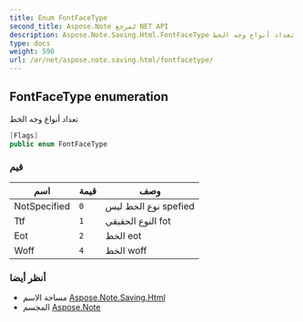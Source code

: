 ```yaml
---
title: Enum FontFaceType
second_title: Aspose.Note لمرجع NET API
description: Aspose.Note.Saving.Html.FontFaceType تعداد. تعداد أنواع وجه الخط
type: docs
weight: 590
url: /ar/net/aspose.note.saving.html/fontfacetype/
---
```

## FontFaceType enumeration

تعداد أنواع وجه الخط

```csharp
[Flags]
public enum FontFaceType
```

### قيم

| اسم | قيمة | وصف |
| --- | --- | --- |
| NotSpecified | `0` | نوع الخط ليس spefied |
| Ttf | `1` | النوع الحقيقي fot |
| Eot | `2` | الخط eot |
| Woff | `4` | الخط woff |

### أنظر أيضا

* مساحة الاسم [Aspose.Note.Saving.Html](../../aspose.note.saving.html/)
* المجسم [Aspose.Note](../../)


